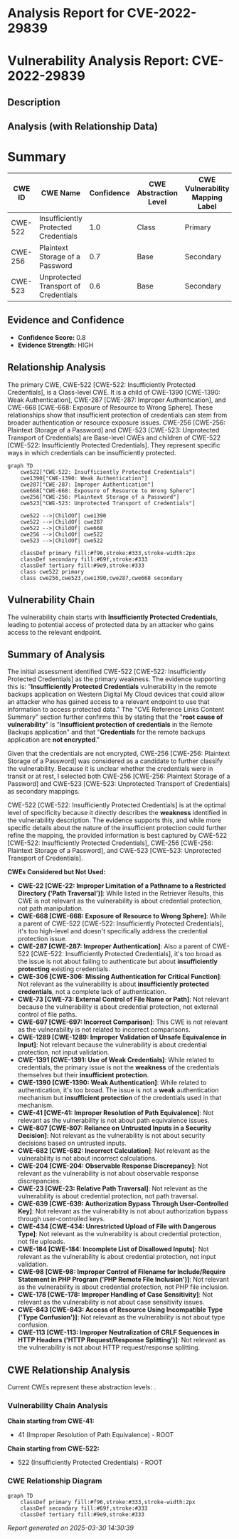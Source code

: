 # Analysis Report for CVE-2022-29839

# Vulnerability Analysis Report: CVE-2022-29839

## Description



## Analysis (with Relationship Data)

# Summary
| CWE ID | CWE Name | Confidence | CWE Abstraction Level | CWE Vulnerability Mapping Label | CWE-Vulnerability Mapping Notes |
|---|---|---|---|---|---|
| CWE-522 | Insufficiently Protected Credentials | 1.0 | Class | Primary | Allowed-with-Review |
| CWE-256 | Plaintext Storage of a Password | 0.7 | Base | Secondary | Allowed |
| CWE-523 | Unprotected Transport of Credentials | 0.6 | Base | Secondary | Allowed |

## Evidence and Confidence

*   **Confidence Score:** 0.8
*   **Evidence Strength:** HIGH

## Relationship Analysis
The primary CWE, CWE-522 [CWE-522: Insufficiently Protected Credentials], is a Class-level CWE. It is a child of CWE-1390 [CWE-1390: Weak Authentication], CWE-287 [CWE-287: Improper Authentication], and CWE-668 [CWE-668: Exposure of Resource to Wrong Sphere]. These relationships show that insufficient protection of credentials can stem from broader authentication or resource exposure issues. CWE-256 [CWE-256: Plaintext Storage of a Password] and CWE-523 [CWE-523: Unprotected Transport of Credentials] are Base-level CWEs and children of CWE-522 [CWE-522: Insufficiently Protected Credentials]. They represent specific ways in which credentials can be insufficiently protected.

```mermaid
graph TD
    cwe522["CWE-522: Insufficiently Protected Credentials"]
    cwe1390["CWE-1390: Weak Authentication"]
    cwe287["CWE-287: Improper Authentication"]
    cwe668["CWE-668: Exposure of Resource to Wrong Sphere"]
    cwe256["CWE-256: Plaintext Storage of a Password"]
    cwe523["CWE-523: Unprotected Transport of Credentials"]
    
    cwe522 -->|ChildOf| cwe1390
    cwe522 -->|ChildOf| cwe287
    cwe522 -->|ChildOf| cwe668
    cwe256 -->|ChildOf| cwe522
    cwe523 -->|ChildOf| cwe522
    
    classDef primary fill:#f96,stroke:#333,stroke-width:2px
    classDef secondary fill:#69f,stroke:#333
    classDef tertiary fill:#9e9,stroke:#333
    class cwe522 primary
    class cwe256,cwe523,cwe1390,cwe287,cwe668 secondary
```

## Vulnerability Chain
The vulnerability chain starts with **Insufficiently Protected Credentials**, leading to potential access of protected data by an attacker who gains access to the relevant endpoint.

## Summary of Analysis
The initial assessment identified CWE-522 [CWE-522: Insufficiently Protected Credentials] as the primary weakness. The evidence supporting this is: "**Insufficiently Protected Credentials** vulnerability in the remote backups application on Western Digital My Cloud devices that could allow an attacker who has gained access to a relevant endpoint to use that information to access protected data." The "CVE Reference Links Content Summary" section further confirms this by stating that the "**root cause of vulnerability**" is "**Insufficient protection of credentials** in the Remote Backups application" and that "**Credentials** for the remote backups application are **not encrypted**."

Given that the credentials are not encrypted, CWE-256 [CWE-256: Plaintext Storage of a Password] was considered as a candidate to further classify the vulnerability. Because it is unclear whether the credentials were in transit or at rest, I selected both CWE-256 [CWE-256: Plaintext Storage of a Password] and CWE-523 [CWE-523: Unprotected Transport of Credentials] as secondary mappings.

CWE-522 [CWE-522: Insufficiently Protected Credentials] is at the optimal level of specificity because it directly describes the **weakness** identified in the vulnerability description. The evidence supports this, and while more specific details about the nature of the insufficient protection could further refine the mapping, the provided information is best captured by CWE-522 [CWE-522: Insufficiently Protected Credentials], CWE-256 [CWE-256: Plaintext Storage of a Password], and CWE-523 [CWE-523: Unprotected Transport of Credentials].

**CWEs Considered but Not Used:**

*   **CWE-22 [CWE-22: Improper Limitation of a Pathname to a Restricted Directory ('Path Traversal')]**: While listed in the Retriever Results, this CWE is not relevant as the vulnerability is about credential protection, not path manipulation.
*   **CWE-668 [CWE-668: Exposure of Resource to Wrong Sphere]**: While a parent of CWE-522 [CWE-522: Insufficiently Protected Credentials], it's too high-level and doesn't specifically address the credential protection issue.
*   **CWE-287 [CWE-287: Improper Authentication]**: Also a parent of CWE-522 [CWE-522: Insufficiently Protected Credentials], it's too broad as the issue is not about failing to authenticate but about **insufficiently protecting** existing credentials.
*   **CWE-306 [CWE-306: Missing Authentication for Critical Function]**: Not relevant as the vulnerability is about **insufficiently protected credentials**, not a complete lack of authentication.
*   **CWE-73 [CWE-73: External Control of File Name or Path]**: Not relevant because the vulnerability is about credential protection, not external control of file paths.
*   **CWE-697 [CWE-697: Incorrect Comparison]**: This CWE is not relevant as the vulnerability is not related to incorrect comparisons.
*   **CWE-1289 [CWE-1289: Improper Validation of Unsafe Equivalence in Input]**: Not relevant because the vulnerability is about credential protection, not input validation.
*   **CWE-1391 [CWE-1391: Use of Weak Credentials]**: While related to credentials, the primary issue is not the **weakness** of the credentials themselves but their **insufficient protection**.
*   **CWE-1390 [CWE-1390: Weak Authentication]**: While related to authentication, it's too broad. The issue is not a **weak** authentication mechanism but **insufficient protection** of the credentials used in that mechanism.
*   **CWE-41 [CWE-41: Improper Resolution of Path Equivalence]**: Not relevant as the vulnerability is not about path equivalence issues.
*   **CWE-807 [CWE-807: Reliance on Untrusted Inputs in a Security Decision]**: Not relevant as the vulnerability is not about security decisions based on untrusted inputs.
*   **CWE-682 [CWE-682: Incorrect Calculation]**: Not relevant as the vulnerability is not about incorrect calculations.
*   **CWE-204 [CWE-204: Observable Response Discrepancy]**: Not relevant as the vulnerability is not about observable response discrepancies.
*   **CWE-23 [CWE-23: Relative Path Traversal]**: Not relevant as the vulnerability is about credential protection, not path traversal.
*   **CWE-639 [CWE-639: Authorization Bypass Through User-Controlled Key]**: Not relevant as the vulnerability is not about authorization bypass through user-controlled keys.
*   **CWE-434 [CWE-434: Unrestricted Upload of File with Dangerous Type]**: Not relevant as the vulnerability is about credential protection, not file uploads.
*   **CWE-184 [CWE-184: Incomplete List of Disallowed Inputs]**: Not relevant as the vulnerability is about credential protection, not input validation.
*   **CWE-98 [CWE-98: Improper Control of Filename for Include/Require Statement in PHP Program ('PHP Remote File Inclusion')]**: Not relevant as the vulnerability is about credential protection, not PHP file inclusion.
*   **CWE-178 [CWE-178: Improper Handling of Case Sensitivity]**: Not relevant as the vulnerability is not about case sensitivity issues.
*   **CWE-843 [CWE-843: Access of Resource Using Incompatible Type ('Type Confusion')]**: Not relevant as the vulnerability is not about type confusion.
*   **CWE-113 [CWE-113: Improper Neutralization of CRLF Sequences in HTTP Headers ('HTTP Request/Response Splitting')]**: Not relevant as the vulnerability is not about HTTP request/response splitting.


## CWE Relationship Analysis

Current CWEs represent these abstraction levels: .


### Vulnerability Chain Analysis

**Chain starting from CWE-41:**
- 41 (Improper Resolution of Path Equivalence) - ROOT


**Chain starting from CWE-522:**
- 522 (Insufficiently Protected Credentials) - ROOT



### CWE Relationship Diagram

```mermaid
graph TD
    classDef primary fill:#f96,stroke:#333,stroke-width:2px
    classDef secondary fill:#69f,stroke:#333
    classDef tertiary fill:#9e9,stroke:#333
```



*Report generated on 2025-03-30 14:30:39*
